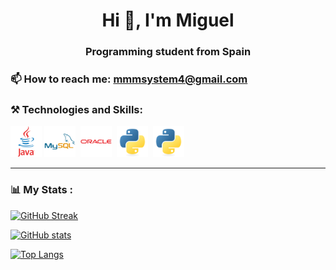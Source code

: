 <div id="header" align="center">
<h1 align="center">Hi 👋, I'm Miguel</h1>
<h3 align="center">Programming student from Spain</h3>
</div>

 

### 📫 How to reach me: **mmmsystem4@gmail.com**

 

<div align="left">
<h3>⚒️ Technologies and Skills:</h3>
<div>
<img src="https://github.com/devicons/devicon/blob/master/icons/java/java-original-wordmark.svg" title="Java" **alt="Java" width="50" height="50"/>
<img src="https://github.com/devicons/devicon/blob/master/icons/mysql/mysql-original-wordmark.svg" title="MySQL"  alt="MySQL" width="50" height="50"/>&nbsp;
<img src="https://github.com/devicons/devicon/blob/master/icons/oracle/oracle-original.svg" title="OracleSQL"  alt="OracleSQL" width="50" height="50"/>&nbsp;
<img src="https://github.com/devicons/devicon/blob/master/icons/python/python-original.svg" title="Python"  alt="Python" width="50" height="50"/>&nbsp;
<img src="https://github.com/devicons/devicon/blob/master/icons/python/python-original.svg" title="springboot"  alt="Python" width="50" height="50"/>&nbsp;
</div>
</div>

 

---

 

### 📊 My Stats :

 

[![GitHub Streak](http://github-readme-streak-stats.herokuapp.com?user=MiguelMoya89&theme=tokyonight)](https://github.com/MiguelMoya89)

 

[![GitHub stats](https://github-readme-stats.vercel.app/api?username=MiguelMoya89&show_icons=true&theme=tokyonight)](https://github.com/MiguelMoya89)

 

[![Top Langs](https://github-readme-stats.vercel.app/api/top-langs/?username=MiguelMoya89&theme=tokyonight)](https://github.com/MiguelMoya89)

 
